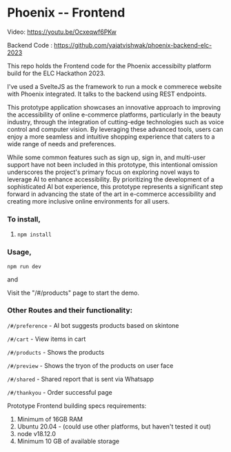 # Phoenix -- Frontend

Video: https://youtu.be/Ocxeqwf6PKw

Backend Code : https://github.com/yajatvishwak/phoenix-backend-elc-2023

This repo holds the Frontend code for the Phoenix accessibilty platform build for the ELC Hackathon 2023.

I've used a SvelteJS as the framework to run a mock e commerece website with Phoenix integrated. It talks to the backend using REST endpoints.

This prototype application showcases an innovative approach to improving the accessibility of online e-commerce platforms, particularly in the beauty industry, through the integration of cutting-edge technologies such as voice control and computer vision. By leveraging these advanced tools, users can enjoy a more seamless and intuitive shopping experience that caters to a wide range of needs and preferences.

While some common features such as sign up, sign in, and multi-user support have not been included in this prototype, this intentional omission underscores the project's primary focus on exploring novel ways to leverage AI to enhance accessibility. By prioritizing the development of a sophisticated AI bot experience, this prototype represents a significant step forward in advancing the state of the art in e-commerce accessibility and creating more inclusive online environments for all users.

### To install,

1. `npm install`

### Usage,

`npm run dev`

and

Visit the "/#/products" page to start the demo.

### Other Routes and their functionality:

`/#/preference` - AI bot suggests products based on skintone

`/#/cart` - View items in cart

`/#/products` - Shows the products

`/#/preview` - Shows the tryon of the products on user face

`/#/shared` - Shared report that is sent via Whatsapp

`/#/thankyou` - Order successful page

Prototype Frontend building specs requirements:

1. Minimum of 16GB RAM
2. Ubuntu 20.04 - (could use other platforms, but haven't tested it out)
3. node v18.12.0
4. Minimum 10 GB of available storage
